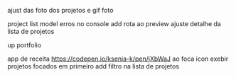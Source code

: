 
ajust das foto dos projetos e gif
foto

project list model erros no console
add rota ao preview
ajuste detalhe da lista de projetos

up portfolio

app de receita https://codepen.io/ksenia-k/pen/jXbWaJ
ao foca icon exebir projetos focados em primeiro 
add filtro na lista de projetos

